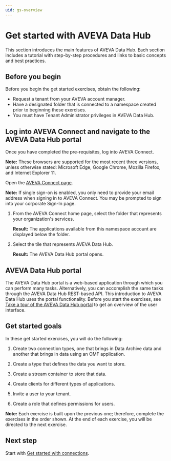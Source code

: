 ```yaml
---
uid: gs-overview
---
```


# Get started with AVEVA Data Hub

This section introduces the main features of AVEVA Data Hub. Each section includes a tutorial with step-by-step procedures and links to basic concepts and best practices.

## Before you begin

Before you begin the get started exercises, obtain the following:

- Request a tenant from your AVEVA account manager.
- Have a designated folder that is connected to a namespace created prior to beginning these exercises. 
- You must have Tenant Administrator privileges in AVEVA Data Hub. 

## Log into AVEVA Connect and navigate to the AVEVA Data Hub portal

Once you have completed the pre-requisites, log into AVEVA Connect.

**Note:** These browsers are supported for the most recent three versions, unless otherwise stated: Microsoft Edge, Google Chrome, Mozilla Firefox, and Internet Explorer 11. 

Open the [AVEVA Connect page](https://connect.aveva.com/). 

   **Note:** If single sign-on is enabled, you only need to provide your email address when signing in to AVEVA Connect. You may be prompted to sign into your corporate Sign-In page.

1. From the AVEVA Connect home page, select the folder that represents your organization's services.
   
   **Result:** The applications available from this namespace account are displayed below the folder. 
     
1. Select the tile that represents AVEVA Data Hub.

   **Result:** The AVEVA Data Hub portal opens.

## AVEVA Data Hub portal

The AVEVA Data Hub portal is a web-based application through which you can perform many tasks. Alternatively, you can accomplish the same tasks through the AVEVA Data Hub REST-based API. This introduction to AVEVA Data Hub uses the portal functionality. Before you start the exercises, see [Take a tour of the AVEVA Data Hub portal](xref:introPortalInterface) to get an overview of the user interface.

## Get started goals

In these get started exercises, you will do the following:

1. Create two connection types, one that brings in Data Archive data and another that brings in data using an OMF application.

1. Create a type that defines the data you want to store.

1. Create a stream container to store that data.

1. Create clients for different types of applications.

1. Invite a user to your tenant.

1. Create a role that defines permissions for users.

**Note:** Each exercise is built upon the previous one; therefore, complete the exercises in the order shown. At the end of each exercise, you will be directed to the next exercise.  

## Next step

Start with [Get started with connections](xref:gsConnections).
